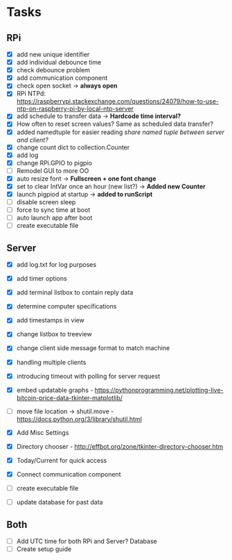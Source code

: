 # Tasks
## RPi
- [x] add new unique identifier 
- [x] add individual debounce time
- [x] check debounce problem
- [x] add communication component
- [x] check open socket -> **always open**
- [x] RPi NTPd: https://raspberrypi.stackexchange.com/questions/24079/how-to-use-ntp-on-raspberry-pi-by-local-ntp-server
- [x] add schedule to transfer data -> **Hardcode time interval?**
- [x] How often to reset screen values? Same as scheduled data transfer?
- [x] added namedtuple for easier reading *share named tuple between server and client?* 
- [x] change count dict to collection.Counter
- [x] add log
- [x] change RPi.GPIO to pigpio
- [ ] Remodel GUI to more OO
- [x] auto resize font -> **Fullscreen + one font change**
- [x] set to clear IntVar once an hour (new list?) -> **Added new Counter**
- [x] launch pigpiod at startup -> **added to runScript**
- [ ] disable screen sleep
- [ ] force to sync time at boot
- [ ] auto launch app after boot
- [ ] create executable file

## Server
- [x] add log.txt for log purposes
- [x] add timer options
- [x] add terminal listbox to contain reply data
- [x] determine computer specifications
- [x] add timestamps in view
- [x] change listbox to treeview
- [x] change client side message format to match machine
- [x] handling multiple clients
- [x] introducing timeout with polling for server request

- [x] embed updatable graphs - https://pythonprogramming.net/plotting-live-bitcoin-price-data-tkinter-matplotlib/
- [ ] move file location -> shutil.move - https://docs.python.org/3/library/shutil.html
- [x] Add Misc Settings
- [x] Directory chooser - http://effbot.org/zone/tkinter-directory-chooser.htm
- [x] Today/Current for quick access
- [x] Connect communication component
- [ ] create executable file
- [ ] update database for past data

## Both
- [ ] Add UTC time for both RPi and Server? Database
- [ ] Create setup guide

